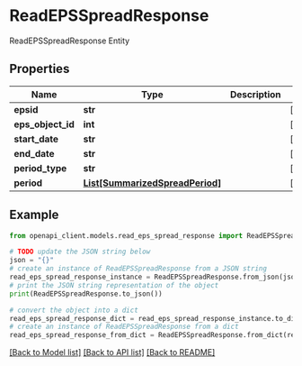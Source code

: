 # ReadEPSSpreadResponse

ReadEPSSpreadResponse Entity

## Properties

Name | Type | Description | Notes
------------ | ------------- | ------------- | -------------
**epsid** | **str** |  | [optional] 
**eps_object_id** | **int** |  | [optional] 
**start_date** | **str** |  | [optional] 
**end_date** | **str** |  | [optional] 
**period_type** | **str** |  | [optional] 
**period** | [**List[SummarizedSpreadPeriod]**](SummarizedSpreadPeriod.md) |  | [optional] 

## Example

```python
from openapi_client.models.read_eps_spread_response import ReadEPSSpreadResponse

# TODO update the JSON string below
json = "{}"
# create an instance of ReadEPSSpreadResponse from a JSON string
read_eps_spread_response_instance = ReadEPSSpreadResponse.from_json(json)
# print the JSON string representation of the object
print(ReadEPSSpreadResponse.to_json())

# convert the object into a dict
read_eps_spread_response_dict = read_eps_spread_response_instance.to_dict()
# create an instance of ReadEPSSpreadResponse from a dict
read_eps_spread_response_from_dict = ReadEPSSpreadResponse.from_dict(read_eps_spread_response_dict)
```
[[Back to Model list]](../README.md#documentation-for-models) [[Back to API list]](../README.md#documentation-for-api-endpoints) [[Back to README]](../README.md)


